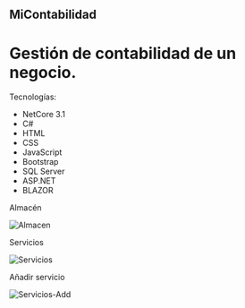 ## MiContabilidad
# Gestión de contabilidad de un negocio.

Tecnologías:
- NetCore 3.1
- C#
- HTML
- CSS
- JavaScript
- Bootstrap
- SQL Server
- ASP.NET
- BLAZOR

Almacén

![Almacen](https://user-images.githubusercontent.com/61922773/210940419-0c3a3f01-1dcd-4c61-9a54-992e598a4a3e.png)

Servicios

![Servicios](https://user-images.githubusercontent.com/61922773/210940433-5e1e70b5-abfc-4ffc-bbda-772eec58a51f.png)

Añadir servicio

![Servicios-Add](https://user-images.githubusercontent.com/61922773/210940446-6e637a60-b570-4abc-a78c-1d7505e6e541.png)

